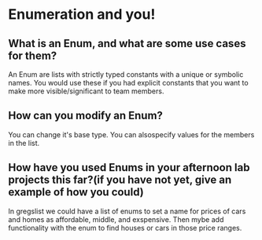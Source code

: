 # Enumeration and you!

## What is an Enum, and what are some use cases for them?
An Enum are lists with strictly  typed constants with a unique or symbolic names. You would use these if you had explicit constants that you want to make more visible/significant to team members. 

## How can you modify an Enum?
You can change it's base type. You can alsospecify values for the members in the list.

## How have you used Enums in your afternoon lab projects this far?(if you have not yet, give an example of how you could)
In gregslist we could have a list of enums to set a name for prices of cars and homes as affordable, middle, and exspensive. Then mybe add functionality with the enum to find houses or cars in those price ranges.
